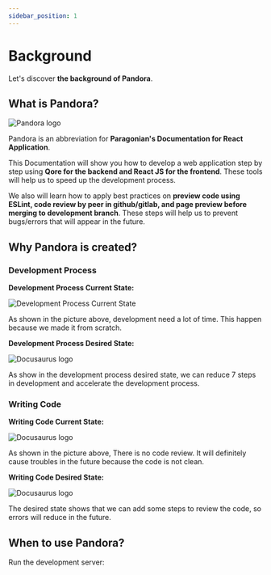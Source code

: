 ```yaml
---
sidebar_position: 1
---
```


# Background

Let's discover **the background of Pandora**.

## What is Pandora?

![Pandora logo](/img/logo2.png)

Pandora is an abbreviation for **Paragonian's Documentation for React Application**.

This Documentation will show you how to develop a web application step by step using **Qore for the backend and React JS for the frontend**. These tools will help us to speed up the development process.

We also will learn how to apply best practices on **preview code using ESLint, code review by peer in github/gitlab, and page preview before merging to development branch**. These steps will help us to prevent bugs/errors that will appear in the future.

## Why Pandora is created?

### Development Process

**Development Process Current State:**

![Development Process Current State](/img/documentation/before1.png)

As shown in the picture above, development need a lot of time. This happen because we made it from scratch.

**Development Process Desired State:**

![Docusaurus logo](/img/documentation/after1.png)

As show in the development process desired state, we can reduce 7 steps in development and accelerate the development process.

### Writing Code

**Writing Code Current State:**

![Docusaurus logo](/img/documentation/before2.png)

As shown in the picture above, There is no code review. It will definitely cause troubles in the future because the code is not clean.

**Writing Code Desired State:**

![Docusaurus logo](/img/documentation/after2.png)

The desired state shows that we can add some steps to review the code, so errors will reduce in the future.

## When to use Pandora?

Run the development server:
